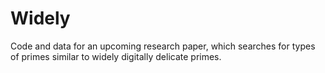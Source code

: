 # Widely
Code and data for an upcoming research paper, which searches for types of primes similar to widely digitally delicate primes.

